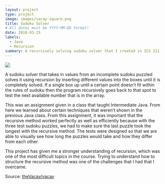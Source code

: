 ```yaml
---
layout: project
type: project
image: images/vacay-square.png
title: Sudoku Solver
# All dates must be YYYY-MM-DD format!
date: 2018-03-15
labels:
  - Java
  - Recursion
summary: A recursively solving sudoku solver that I created in ICS 211.
---
```


<img class="ui medium right floated rounded image" src="../images/vacay-home-page.png">
	
   A sudoku solver that takes in values from an incomplete sudoku puzzled solves it using recursion by inserting different values into the boxes until it is completely solved. If a single box up until a certain point doesn’t fit within the rules of sudoku then the program recursively goes back to that spot to test the next available number that is in the array. 

   This was an assignment given in a class that taught Intermediate Java. From here we learned about certain techniques that weren’t shown in the previous Java class. From this assignment, it was important that the recursive method worked perfectly as well as efficiently because with the three test sudoku puzzles, we had to make sure the last puzzle took the longest with the recursive method. The tests were designed so that we are able to visually see how long the puzzles would take and how they differ from each other.

   This project has given me a stronger understanding of recursion, which was one of the most difficult topics in the course. Trying to understand how to structure the recursive method was one of the challenges that I had that I overcame.
 
Source: <a href="https://github.com/theVacay/vacay"><i class="large github icon"></i>theVacay/vacay</a>
